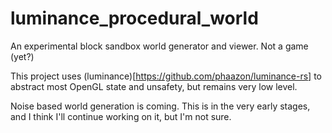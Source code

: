 # luminance_procedural_world
An experimental block sandbox world generator and viewer. Not a game (yet?)

This project uses (luminance)[https://github.com/phaazon/luminance-rs] to abstract most OpenGL state and unsafety, but remains very low level.

Noise based world generation is coming.
This is in the very early stages, and I think I'll continue working on it, but I'm not sure.
